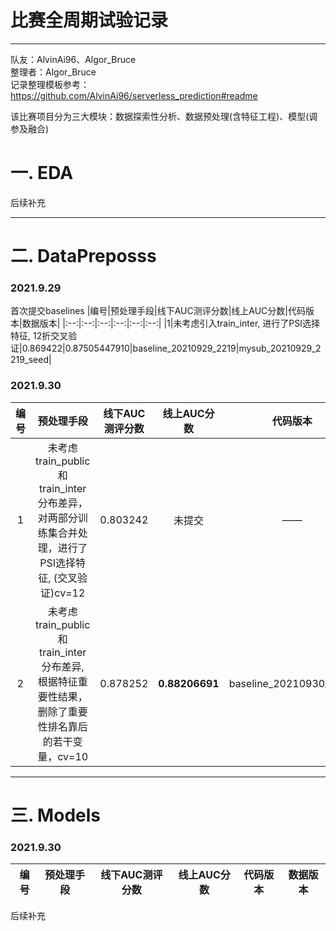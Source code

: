 # 比赛全周期试验记录
-------------------------------------------------------------
队友：AlvinAi96、Algor_Bruce <br>
整理者：Algor_Bruce <br>
记录整理模板参考：https://github.com/AlvinAi96/serverless_prediction#readme


该比赛项目分为三大模块：数据探索性分析、数据预处理(含特征工程)、模型(调参及融合)

# 一. EDA
后续补充

-------------------------------------------------------------

# 二. DataPreposss

### 2021.9.29
首次提交baselines
|编号|预处理手段|线下AUC测评分数|线上AUC分数|代码版本|数据版本|
|:--:|:--:|:--:|:--:|:--:|:--:|
|1|未考虑引入train_inter, 进行了PSI选择特征, 12折交叉验证|0.869422|0.87505447910|baseline_20210929_2219|mysub_20210929_2219_seed|

### 2021.9.30
|编号|预处理手段|线下AUC测评分数|线上AUC分数|代码版本|数据版本|
|:--:|:--:|:--:|:--:|:--:|:--:|
|1|未考虑train_public和train_inter分布差异，对两部分训练集合并处理，进行了PSI选择特征, (交叉验证)cv=12|0.803242 | 未提交 | —— | v0 |
|2|未考虑train_public和train_inter分布差异, 根据特征重要性结果，删除了重要性排名靠后的若干变量，cv=10| 0.878252 | **0.88206691** |baseline_20210930_2300|mysub_20210930_2349_seed| 

-------------------------------------------------------------

# 三. Models
### 2021.9.30
|编号|预处理手段|线下AUC测评分数|线上AUC分数|代码版本|数据版本|
|:--:|:--:|:--:|:--:|:--:|:--:|


后续补充



